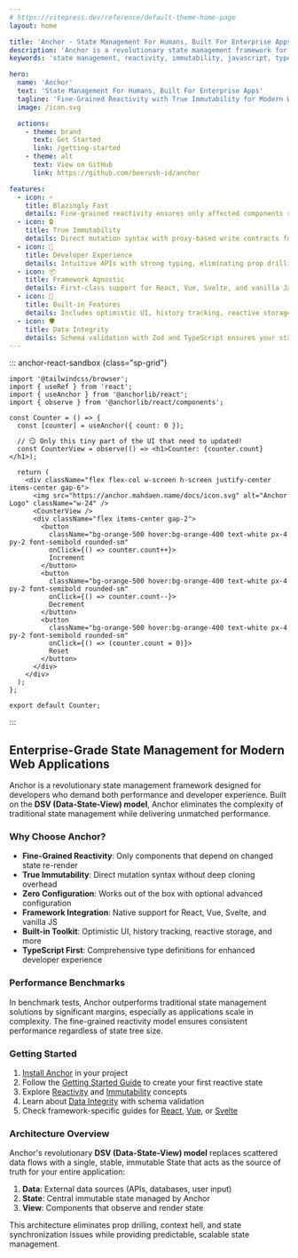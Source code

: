 ```yaml
---
# https://vitepress.dev/reference/default-theme-home-page
layout: home

title: 'Anchor - State Management For Humans, Built For Enterprise Apps'
description: 'Anchor is a revolutionary state management framework for modern web applications with fine-grained reactivity and true immutability. First-class support for React, Vue, Svelte, and vanilla JavaScript/TypeScript.'
keywords: 'state management, reactivity, immutability, javascript, typescript, vue, react, svelte, enterprise apps, dsv model, data state view'

hero:
  name: 'Anchor'
  text: 'State Management For Humans, Built For Enterprise Apps'
  tagline: 'Fine-Grained Reactivity with True Immutability for Modern Web Applications'
  image: /icon.svg

  actions:
    - theme: brand
      text: Get Started
      link: /getting-started
    - theme: alt
      text: View on GitHub
      link: https://github.com/beerush-id/anchor

features:
  - icon: ⚡
    title: Blazingly Fast
    details: Fine-grained reactivity ensures only affected components re-render, eliminating wasted renders.
  - icon: 🔒
    title: True Immutability
    details: Direct mutation syntax with proxy-based write contracts for safety without performance penalties.
  - icon: 🧠
    title: Developer Experience
    details: Intuitive APIs with strong typing, eliminating prop drilling and context hell.
  - icon: 📦
    title: Framework Agnostic
    details: First-class support for React, Vue, Svelte, and vanilla JavaScript/TypeScript.
  - icon: 🔧
    title: Built-in Features
    details: Includes optimistic UI, history tracking, reactive storage, and reactive requests out of the box.
  - icon: 🛡️
    title: Data Integrity
    details: Schema validation with Zod and TypeScript ensures your state always conforms to expectations.
---
```


::: anchor-react-sandbox {class="sp-grid"}

```tsx /App.tsx [active]
import '@tailwindcss/browser';
import { useRef } from 'react';
import { useAnchor } from '@anchorlib/react';
import { observe } from '@anchorlib/react/components';

const Counter = () => {
  const [counter] = useAnchor({ count: 0 });

  // 😏 Only this tiny part of the UI that need to updated!
  const CounterView = observe(() => <h1>Counter: {counter.count}</h1>);

  return (
    <div className="flex flex-col w-screen h-screen justify-center items-center gap-6">
      <img src="https://anchor.mahdaen.name/docs/icon.svg" alt="Anchor Logo" className="w-24" />
      <CounterView />
      <div className="flex items-center gap-2">
        <button
          className="bg-orange-500 hover:bg-orange-400 text-white px-4 py-2 font-semibold rounded-sm"
          onClick={() => counter.count++}>
          Increment
        </button>
        <button
          className="bg-orange-500 hover:bg-orange-400 text-white px-4 py-2 font-semibold rounded-sm"
          onClick={() => counter.count--}>
          Decrement
        </button>
        <button
          className="bg-orange-500 hover:bg-orange-400 text-white px-4 py-2 font-semibold rounded-sm"
          onClick={() => (counter.count = 0)}>
          Reset
        </button>
      </div>
    </div>
  );
};

export default Counter;
```

:::

## **Enterprise-Grade State Management for Modern Web Applications**

Anchor is a revolutionary state management framework designed for developers who demand both performance and developer
experience. Built on the **DSV (Data-State-View) model**, Anchor eliminates the complexity of traditional state
management while delivering unmatched performance.

### **Why Choose Anchor?**

- **Fine-Grained Reactivity**: Only components that depend on changed state re-render
- **True Immutability**: Direct mutation syntax without deep cloning overhead
- **Zero Configuration**: Works out of the box with optional advanced configuration
- **Framework Integration**: Native support for React, Vue, Svelte, and vanilla JS
- **Built-in Toolkit**: Optimistic UI, history tracking, reactive storage, and more
- **TypeScript First**: Comprehensive type definitions for enhanced developer experience

### **Performance Benchmarks**

In benchmark tests, Anchor outperforms traditional state management solutions by significant margins, especially as
applications scale in complexity. The fine-grained reactivity model ensures consistent performance regardless of state
tree size.

### **Getting Started**

1. [Install Anchor](/installation) in your project
2. Follow the [Getting Started Guide](/getting-started) to create your first reactive state
3. Explore [Reactivity](/reactivity) and [Immutability](/immutability) concepts
4. Learn about [Data Integrity](/data-integrity) with schema validation
5. Check framework-specific guides for [React](/react/getting-started), [Vue](/vue/getting-started),
   or [Svelte](/svelte/getting-started)

### **Architecture Overview**

Anchor's revolutionary **DSV (Data-State-View) model** replaces scattered data flows with a single, stable, immutable
State that acts as the source of truth for your entire application:

1. **Data**: External data sources (APIs, databases, user input)
2. **State**: Central immutable state managed by Anchor
3. **View**: Components that observe and render state

This architecture eliminates prop drilling, context hell, and state synchronization issues while providing predictable,
scalable state management.
